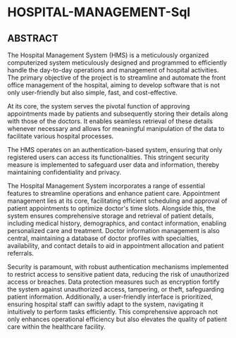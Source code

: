 # HOSPITAL-MANAGEMENT-Sql
## ABSTRACT 
 
 
The Hospital Management System (HMS) is a meticulously organized computerized system 
meticulously designed and programmed to efficiently handle the day-to-day operations and 
management of hospital activities. The primary objective of the project is to streamline and 
automate the front office management of the hospital, aiming to develop software that is not 
only user-friendly but also simple, fast, and cost-effective. 
 
At its core, the system serves the pivotal function of approving appointments made by 
patients and subsequently storing their details along with those of the doctors. It enables 
seamless retrieval of these details whenever necessary and allows for meaningful manipulation 
of the data to facilitate various hospital processes. 
 
The HMS operates on an authentication-based system, ensuring that only registered users 
can access its functionalities. This stringent security measure is implemented to safeguard user 
data and information, thereby maintaining confidentiality and privacy. 
 
 
The Hospital Management System incorporates a range of essential features to streamline 
operations and enhance patient care. Appointment management lies at its core, facilitating 
efficient scheduling and approval of patient appointments to optimize doctor's time slots. 
Alongside this, the system ensures comprehensive storage and retrieval of patient details, 
including medical history, demographics, and contact information, enabling personalized care 
and treatment. Doctor information management is also central, maintaining a database of doctor 
profiles with specialties, availability, and contact details to aid in appointment allocation and 
patient referrals. 
 
Security is paramount, with robust authentication mechanisms implemented to restrict 
access to sensitive patient data, reducing the risk of unauthorized access or breaches. Data 
protection measures such as encryption fortify the system against unauthorized access, 
tampering, or theft, safeguarding patient information. Additionally, a user-friendly interface is 
prioritized, ensuring hospital staff can swiftly adapt to the system, navigating it intuitively to 
perform tasks efficiently. This comprehensive approach not only enhances operational efficiency 
but also elevates the quality of patient care within the healthcare facility.
